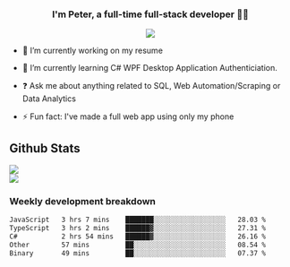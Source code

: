 
### <div align="center">I'm Peter, a full-time full-stack developer 👨‍💻</div>  
<div align="center">
<a href="https://ko-fi.com/theofficialpeter" target="_blank" style="display: inline-block;">
                <img
                    src="https://img.shields.io/badge/Donate-Ko--fi-F16061.svg?style=flat-square&logo=ko-fi" 
                    align="center"
                />
            </a> 
</div>  

- 🔭 I’m currently working on my resume  
  

- 🌱 I’m currently learning C# WPF Desktop Application Authenticiation.  
  

- ❓ Ask me about anything related to SQL, Web Automation/Scraping or Data Analytics  
  

- ⚡ Fun fact: I've made a full web app using only my phone  
  



## Github Stats  
![](https://github-readme-stats.vercel.app/api?username=TheOfficialPeter&theme=tokyonight&hide_border=true&include_all_commits=false&count_private=false)<br/>
![](https://github-readme-stats.vercel.app/api/top-langs/?username=TheOfficialPeter&theme=tokyonight&hide_border=true&include_all_commits=false&count_private=false&layout=compact)

<h3>Weekly development breakdown</h3>

<!--START_SECTION:waka-->

```txt
JavaScript   3 hrs 7 mins    ███████░░░░░░░░░░░░░░░░░░   28.03 %
TypeScript   3 hrs 2 mins    ██████▓░░░░░░░░░░░░░░░░░░   27.31 %
C#           2 hrs 54 mins   ██████▓░░░░░░░░░░░░░░░░░░   26.16 %
Other        57 mins         ██░░░░░░░░░░░░░░░░░░░░░░░   08.54 %
Binary       49 mins         ██░░░░░░░░░░░░░░░░░░░░░░░   07.37 %
```

<!--END_SECTION:waka-->
